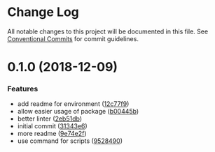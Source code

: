 # Change Log

All notable changes to this project will be documented in this file.
See [Conventional Commits](https://conventionalcommits.org) for commit guidelines.

# 0.1.0 (2018-12-09)


### Features

* add readme for environment ([12c77f9](https://github.com/Dapp-Stack/Dapp-Stack/commit/12c77f9))
* allow easier usage of package ([b00445b](https://github.com/Dapp-Stack/Dapp-Stack/commit/b00445b))
* better linter ([2eb51db](https://github.com/Dapp-Stack/Dapp-Stack/commit/2eb51db))
* initial commit ([31343e6](https://github.com/Dapp-Stack/Dapp-Stack/commit/31343e6))
* more readme ([9e74e2f](https://github.com/Dapp-Stack/Dapp-Stack/commit/9e74e2f))
* use command for scripts ([9528490](https://github.com/Dapp-Stack/Dapp-Stack/commit/9528490))
